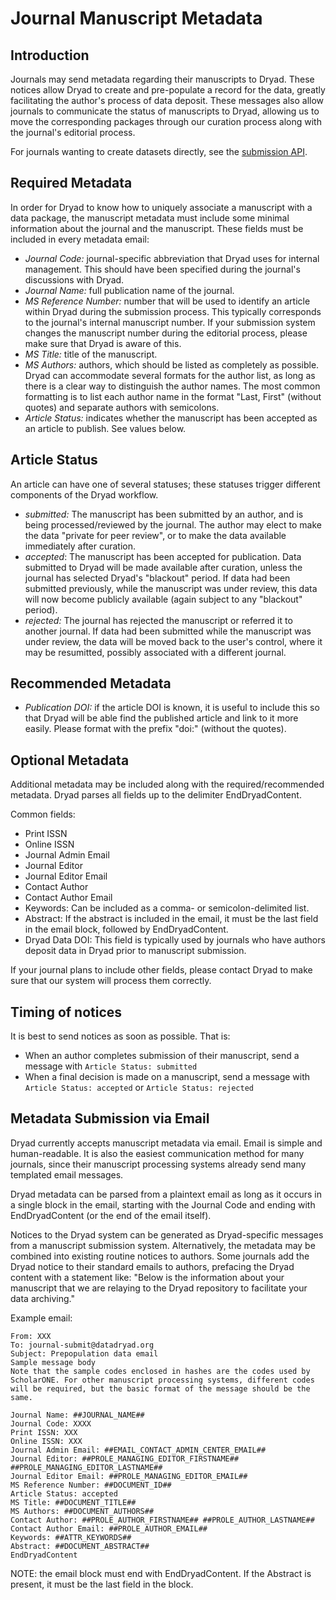 
Journal Manuscript Metadata
===========================

Introduction
------------

Journals may send metadata regarding their manuscripts to Dryad. These
notices allow Dryad to create and pre-populate a record for the data,
greatly facilitating the author's process of data deposit. These
messages also allow journals to communicate the status of manuscripts
to Dryad, allowing us to move the corresponding packages through our
curation process along with the journal's editorial process.

For journals wanting to create datasets directly, see the
[submission API](submission.md).


Required Metadata
-----------------

In order for Dryad to know how to uniquely associate a manuscript
with a data package, the manuscript metadata must include some minimal
information about the journal and the manuscript. These fields must
be included in every metadata email:

- *Journal Code:* journal-specific abbreviation that Dryad uses
  for internal management. This should have been specified during the
  journal's discussions with Dryad.
- *Journal Name:* full publication name of the journal.
- *MS Reference Number:* number that will be used to identify an
  article within Dryad during the submission process. This typically
  corresponds to the journal's internal manuscript number. If your
  submission system changes the manuscript number during the editorial
  process, please make sure that Dryad is aware of this.
- *MS Title:* title of the manuscript.
- *MS Authors:* authors, which should be listed as completely as
  possible. Dryad can accommodate several formats for the author list,
  as long as there is a clear way to distinguish the author names. The
  most common formatting is to list each author name in the format
  "Last, First" (without quotes) and separate authors with semicolons.
- *Article Status:* indicates whether the manuscript has been accepted
  as an article to publish. See values below. 


Article Status
--------------

An article can have one of several statuses; these statuses trigger
different components of the Dryad workflow.

- *submitted:* The manuscript has been submitted by an author, and is
being processed/reviewed by the journal. The author may elect to make
the data "private for peer review", or to make the data available
immediately after curation.
- *accepted*: The manuscript has been accepted for publication. Data
submitted to Dryad will be made available after curation, unless the
journal has selected Dryad's "blackout" period. If data had been
submitted previously, while the manuscript was under review, this data
will now become publicly available (again subject to any "blackout" period).
- *rejected:* The journal has rejected the manuscript or referred it
  to another journal. If data had been submitted while the manuscript
  was under review, the data will be moved back to the user's control,
  where it may be resumitted, possibly associated with a different
  journal.


Recommended Metadata
--------------------

- *Publication DOI:* if the article DOI is known, it is useful to include
this so that Dryad will be able find the published article and link
to it more easily. Please format with the prefix "doi:" (without the
quotes).


Optional Metadata
-----------------

Additional metadata may be included along with the
required/recommended metadata. Dryad parses all fields up to the
delimiter EndDryadContent.

Common fields:
- Print ISSN
- Online ISSN
- Journal Admin Email
- Journal Editor
- Journal Editor Email
- Contact Author
- Contact Author Email
- Keywords: Can be included as a comma- or semicolon-delimited list.
- Abstract: If the abstract is included in the email, it must be the last field
  in the email block, followed by EndDryadContent.
- Dryad Data DOI: This field is typically used by journals who have
  authors deposit data in Dryad prior to manuscript submission.

If your journal plans to include other fields, please contact Dryad
to make sure that our system will process them correctly.


Timing of notices
-----------------

It is best to send notices as soon as possible. That is:
- When an author completes submission of their manuscript,
  send a message with `Article Status: submitted`
- When a final decision is made on a manuscript,
  send a message with `Article Status: accepted` or `Article Status: rejected`


Metadata Submission via Email
-----------------------------

Dryad currently accepts manuscript metadata via email. Email is simple
and human-readable. It is also the easiest communication method for
many journals, since their manuscript processing systems already send
many templated email messages.

Dryad metadata can be parsed from a plaintext email as long as it
occurs in a single block in the email, starting with the Journal Code
and ending with EndDryadContent (or the end of the email itself).

Notices to the Dryad system can be generated as Dryad-specific messages from a
manuscript submission system. Alternatively, the metadata may be combined into
existing routine notices to authors. Some journals add the Dryad notice to their
standard emails to authors, prefacing the Dryad content with a statement like:
"Below is the information about your manuscript that we are relaying to the
Dryad repository to facilitate your data archiving."

Example email:

```
From: XXX
To: journal-submit@datadryad.org
Subject: Prepopulation data email
Sample message body
Note that the sample codes enclosed in hashes are the codes used by
ScholarONE. For other manuscript processing systems, different codes
will be required, but the basic format of the message should be the
same.

Journal Name: ##JOURNAL_NAME##
Journal Code: XXXX
Print ISSN: XXX
Online ISSN: XXX
Journal Admin Email: ##EMAIL_CONTACT_ADMIN_CENTER_EMAIL##
Journal Editor: ##PROLE_MANAGING_EDITOR_FIRSTNAME##
##PROLE_MANAGING_EDITOR_LASTNAME##
Journal Editor Email: ##PROLE_MANAGING_EDITOR_EMAIL##
MS Reference Number: ##DOCUMENT_ID##
Article Status: accepted
MS Title: ##DOCUMENT_TITLE##
MS Authors: ##DOCUMENT_AUTHORS##
Contact Author: ##PROLE_AUTHOR_FIRSTNAME## ##PROLE_AUTHOR_LASTNAME##
Contact Author Email: ##PROLE_AUTHOR_EMAIL##
Keywords: ##ATTR_KEYWORDS##
Abstract: ##DOCUMENT_ABSTRACT##
EndDryadContent
```

NOTE: the email block must end with EndDryadContent. If the Abstract
is present, it must be the last field in the block.

